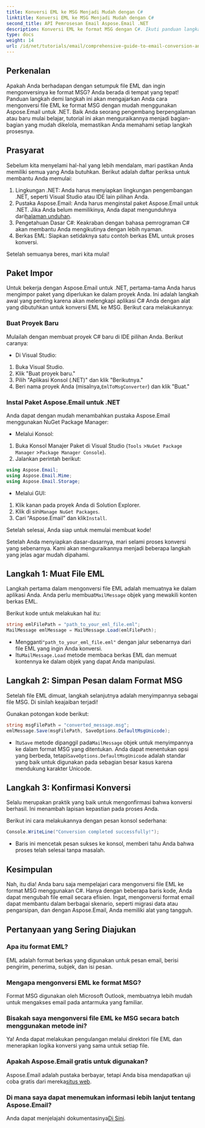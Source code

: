 ```yaml
---
title: Konversi EML ke MSG Menjadi Mudah dengan C#
linktitle: Konversi EML ke MSG Menjadi Mudah dengan C#
second_title: API Pemrosesan Email Aspose.Email .NET
description: Konversi EML ke format MSG dengan C#. Ikuti panduan langkah demi langkah kami menggunakan Aspose.Email untuk .NET untuk konversi file yang lancar.
type: docs
weight: 14
url: /id/net/tutorials/email/comprehensive-guide-to-email-conversion-and-export/eml-to-msg-convert-made-easy-using-csharp/
---
```

## Perkenalan

Apakah Anda berhadapan dengan setumpuk file EML dan ingin mengonversinya ke format MSG? Anda berada di tempat yang tepat! Panduan langkah demi langkah ini akan mengajarkan Anda cara mengonversi file EML ke format MSG dengan mudah menggunakan Aspose.Email untuk .NET. Baik Anda seorang pengembang berpengalaman atau baru mulai belajar, tutorial ini akan menguraikannya menjadi bagian-bagian yang mudah dikelola, memastikan Anda memahami setiap langkah prosesnya.

## Prasyarat

Sebelum kita menyelami hal-hal yang lebih mendalam, mari pastikan Anda memiliki semua yang Anda butuhkan. Berikut adalah daftar periksa untuk membantu Anda memulai:

1. Lingkungan .NET: Anda harus menyiapkan lingkungan pengembangan .NET, seperti Visual Studio atau IDE lain pilihan Anda.
2.  Pustaka Aspose.Email: Anda harus menginstal paket Aspose.Email untuk .NET. Jika Anda belum memilikinya, Anda dapat mengunduhnya dari[halaman unduhan](https://releases.aspose.com/email/net/).
3. Pengetahuan Dasar C#: Keakraban dengan bahasa pemrograman C# akan membantu Anda mengikutinya dengan lebih nyaman.
4. Berkas EML: Siapkan setidaknya satu contoh berkas EML untuk proses konversi.

Setelah semuanya beres, mari kita mulai!

## Paket Impor

Untuk bekerja dengan Aspose.Email untuk .NET, pertama-tama Anda harus mengimpor paket yang diperlukan ke dalam proyek Anda. Ini adalah langkah awal yang penting karena akan melengkapi aplikasi C# Anda dengan alat yang dibutuhkan untuk konversi EML ke MSG. Berikut cara melakukannya:

### Buat Proyek Baru

Mulailah dengan membuat proyek C# baru di IDE pilihan Anda. Berikut caranya:

- Di Visual Studio: 
1. Buka Visual Studio.
2. Klik "Buat proyek baru."
3. Pilih "Aplikasi Konsol (.NET)" dan klik "Berikutnya."
4.  Beri nama proyek Anda (misalnya,`EmlToMsgConverter`) dan klik "Buat."

### Instal Paket Aspose.Email untuk .NET

Anda dapat dengan mudah menambahkan pustaka Aspose.Email menggunakan NuGet Package Manager:

- Melalui Konsol:
1. Buka Konsol Manajer Paket di Visual Studio (`Tools` >`NuGet Package Manager` >`Package Manager Console`).
2. Jalankan perintah berikut:

```csharp
using Aspose.Email;
using Aspose.Email.Mime;
using Aspose.Email.Storage;
```

- Melalui GUI:
1. Klik kanan pada proyek Anda di Solution Explorer.
2.  Klik di sini`Manage NuGet Packages`.
3.  Cari “Aspose.Email” dan klik`Install`.

Setelah selesai, Anda siap untuk memulai membuat kode!

Setelah Anda menyiapkan dasar-dasarnya, mari selami proses konversi yang sebenarnya. Kami akan menguraikannya menjadi beberapa langkah yang jelas agar mudah dipahami.

## Langkah 1: Muat File EML

 Langkah pertama dalam mengonversi file EML adalah memuatnya ke dalam aplikasi Anda. Anda perlu membuat`MailMessage` objek yang mewakili konten berkas EML.

Berikut kode untuk melakukan hal itu:

```csharp
string emlFilePath = "path_to_your_eml_file.eml";
MailMessage emlMessage = MailMessage.Load(emlFilePath);
```
 
-  Mengganti`"path_to_your_eml_file.eml"` dengan jalur sebenarnya dari file EML yang ingin Anda konversi.
-  Itu`MailMessage.Load` metode membaca berkas EML dan memuat kontennya ke dalam objek yang dapat Anda manipulasi.

## Langkah 2: Simpan Pesan dalam Format MSG

Setelah file EML dimuat, langkah selanjutnya adalah menyimpannya sebagai file MSG. Di sinilah keajaiban terjadi!

Gunakan potongan kode berikut:

```csharp
string msgFilePath = "converted_message.msg";
emlMessage.Save(msgFilePath, SaveOptions.DefaultMsgUnicode);
```
 
-  Itu`Save` metode dipanggil pada`MailMessage` objek untuk menyimpannya ke dalam format MSG yang ditentukan. Anda dapat menentukan opsi yang berbeda, tetapi`SaveOptions.DefaultMsgUnicode` adalah standar yang baik untuk digunakan pada sebagian besar kasus karena mendukung karakter Unicode.

## Langkah 3: Konfirmasi Konversi

Selalu merupakan praktik yang baik untuk mengonfirmasi bahwa konversi berhasil. Ini menambah lapisan kepastian pada proses Anda.

Berikut ini cara melakukannya dengan pesan konsol sederhana:

```csharp
Console.WriteLine("Conversion completed successfully!");
```
 
- Baris ini mencetak pesan sukses ke konsol, memberi tahu Anda bahwa proses telah selesai tanpa masalah.

## Kesimpulan

Nah, itu dia! Anda baru saja mempelajari cara mengonversi file EML ke format MSG menggunakan C#. Hanya dengan beberapa baris kode, Anda dapat mengubah file email secara efisien. Ingat, mengonversi format email dapat membantu dalam berbagai skenario, seperti migrasi data atau pengarsipan, dan dengan Aspose.Email, Anda memiliki alat yang tangguh.

## Pertanyaan yang Sering Diajukan

### Apa itu format EML?
EML adalah format berkas yang digunakan untuk pesan email, berisi pengirim, penerima, subjek, dan isi pesan.

### Mengapa mengonversi EML ke format MSG?
Format MSG digunakan oleh Microsoft Outlook, membuatnya lebih mudah untuk mengakses email pada antarmuka yang familiar.

### Bisakah saya mengonversi file EML ke MSG secara batch menggunakan metode ini?
Ya! Anda dapat melakukan pengulangan melalui direktori file EML dan menerapkan logika konversi yang sama untuk setiap file.

### Apakah Aspose.Email gratis untuk digunakan?
 Aspose.Email adalah pustaka berbayar, tetapi Anda bisa mendapatkan uji coba gratis dari mereka[situs web](https://releases.aspose.com/).

### Di mana saya dapat menemukan informasi lebih lanjut tentang Aspose.Email?
 Anda dapat menjelajahi dokumentasinya[Di Sini](https://reference.aspose.com/email/net/).